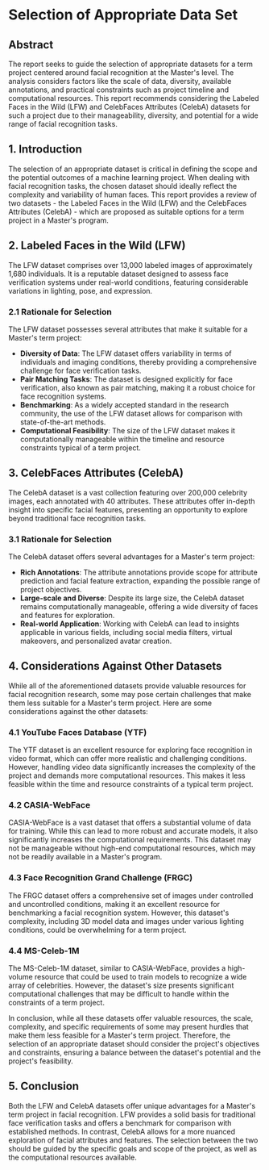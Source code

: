 # Selection of Appropriate Data Set

## Abstract
The report seeks to guide the selection of appropriate datasets for a term project centered around facial recognition at the Master's level. The analysis considers factors like the scale of data, diversity, available annotations, and practical constraints such as project timeline and computational resources. This report recommends considering the Labeled Faces in the Wild (LFW) and CelebFaces Attributes (CelebA) datasets for such a project due to their manageability, diversity, and potential for a wide range of facial recognition tasks.

## 1. Introduction

The selection of an appropriate dataset is critical in defining the scope and the potential outcomes of a machine learning project. When dealing with facial recognition tasks, the chosen dataset should ideally reflect the complexity and variability of human faces. This report provides a review of two datasets - the Labeled Faces in the Wild (LFW) and the CelebFaces Attributes (CelebA) - which are proposed as suitable options for a term project in a Master's program.

## 2. Labeled Faces in the Wild (LFW)
The LFW dataset comprises over 13,000 labeled images of approximately 1,680 individuals. It is a reputable dataset designed to assess face verification systems under real-world conditions, featuring considerable variations in lighting, pose, and expression.

### 2.1 Rationale for Selection
The LFW dataset possesses several attributes that make it suitable for a Master's term project:
- **Diversity of Data**: The LFW dataset offers variability in terms of individuals and imaging conditions, thereby providing a comprehensive challenge for face verification tasks.
- **Pair Matching Tasks**: The dataset is designed explicitly for face verification, also known as pair matching, making it a robust choice for face recognition systems.
- **Benchmarking**: As a widely accepted standard in the research community, the use of the LFW dataset allows for comparison with state-of-the-art methods.
- **Computational Feasibility**: The size of the LFW dataset makes it computationally manageable within the timeline and resource constraints typical of a term project.

## 3. CelebFaces Attributes (CelebA)
The CelebA dataset is a vast collection featuring over 200,000 celebrity images, each annotated with 40 attributes. These attributes offer in-depth insight into specific facial features, presenting an opportunity to explore beyond traditional face recognition tasks.

### 3.1 Rationale for Selection
The CelebA dataset offers several advantages for a Master's term project:
- **Rich Annotations**: The attribute annotations provide scope for attribute prediction and facial feature extraction, expanding the possible range of project objectives.
- **Large-scale and Diverse**: Despite its large size, the CelebA dataset remains computationally manageable, offering a wide diversity of faces and features for exploration.
- **Real-world Application**: Working with CelebA can lead to insights applicable in various fields, including social media filters, virtual makeovers, and personalized avatar creation.
## 4. Considerations Against Other Datasets

While all of the aforementioned datasets provide valuable resources for facial recognition research, some may pose certain challenges that make them less suitable for a Master's term project. Here are some considerations against the other datasets:

### 4.1 YouTube Faces Database (YTF)

The YTF dataset is an excellent resource for exploring face recognition in video format, which can offer more realistic and challenging conditions. However, handling video data significantly increases the complexity of the project and demands more computational resources. This makes it less feasible within the time and resource constraints of a typical term project.

### 4.2 CASIA-WebFace 

CASIA-WebFace is a vast dataset that offers a substantial volume of data for training. While this can lead to more robust and accurate models, it also significantly increases the computational requirements. This dataset may not be manageable without high-end computational resources, which may not be readily available in a Master's program.

### 4.3 Face Recognition Grand Challenge (FRGC)

The FRGC dataset offers a comprehensive set of images under controlled and uncontrolled conditions, making it an excellent resource for benchmarking a facial recognition system. However, this dataset's complexity, including 3D model data and images under various lighting conditions, could be overwhelming for a term project. 

### 4.4 MS-Celeb-1M

The MS-Celeb-1M dataset, similar to CASIA-WebFace, provides a high-volume resource that could be used to train models to recognize a wide array of celebrities. However, the dataset's size presents significant computational challenges that may be difficult to handle within the constraints of a term project.

In conclusion, while all these datasets offer valuable resources, the scale, complexity, and specific requirements of some may present hurdles that make them less feasible for a Master's term project. Therefore, the selection of an appropriate dataset should consider the project's objectives and constraints, ensuring a balance between the dataset's potential and the project's feasibility.

## 5. Conclusion
Both the LFW and CelebA datasets offer unique advantages for a Master's term project in facial recognition. LFW provides a solid basis for traditional face verification tasks and offers a benchmark for comparison with established methods. In contrast, CelebA allows for a more nuanced exploration of facial attributes and features. The selection between the two should be guided by the specific goals and scope of the project, as well as the computational resources available.